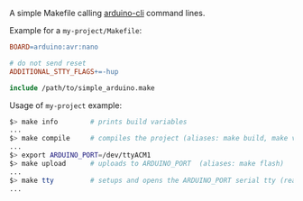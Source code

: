 A simple Makefile calling [arduino-cli](https://github.com/arduino/arduino-cli) command lines.

Example for a `my-project/Makefile`:
```Makefile
BOARD=arduino:avr:nano

# do not send reset
ADDITIONAL_STTY_FLAGS+=-hup

include /path/to/simple_arduino.make
```

Usage of `my-project` example:
```bash
$> make info        # prints build variables
...
$> make compile     # compiles the project (aliases: make build, make verify)
...
$> export ARDUINO_PORT=/dev/ttyACM1
$> make upload      # uploads to ARDUINO_PORT  (aliases: make flash)
...
$> make tty         # setups and opens the ARDUINO_PORT serial tty (read-only)
...
```
